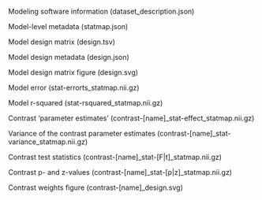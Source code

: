 Modeling software information (dataset_description.json)

Model-level metadata (statmap.json)

Model design matrix (design.tsv)

Model design metadata (design.json)

Model design matrix figure (design.svg)

Model error (stat-errorts_statmap.nii.gz)

Model r-squared (stat-rsquared_statmap.nii.gz)

Contrast ‘parameter estimates’ (contrast-[name]_stat-effect_statmap.nii.gz)

Variance of the contrast parameter estimates (contrast-[name]_stat-variance_statmap.nii.gz)

Contrast test statistics (contrast-[name]_stat-[F|t]_statmap.nii.gz)

Contrast p- and z-values (contrast-[name]_stat-[p|z]_statmap.nii.gz)

Contrast weights figure (contrast-[name]_design.svg)
